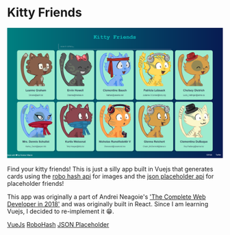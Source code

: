 # Kitty Friends

![Image of kitty-friends](./screenshot.png)

Find your kitty friends! This is just a silly app built in Vuejs that generates cards using the
[robo hash api](https://robohash.org/) for images and the [json placeholder api](https://jsonplaceholder.typicode.com/)
for placeholder friends!

This app was originally a part of Andrei Neagoie's ['The Complete Web Developer in 2018'](https://www.udemy.com/share/100HU7A0oSd19XRXQ=/)
and was originally built in React. Since I am learning Vuejs, I decided to re-implement it 😁.

[VueJs](https://vuejs.org/)
[RoboHash](https://robohash.org/)
[JSON Placeholder](https://jsonplaceholder.typicode.com/)

